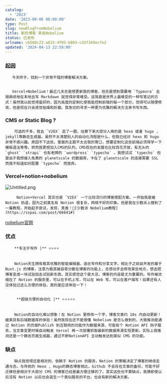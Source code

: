 ```yaml
---
catalog:
  - '2023'
date: '2023-08-06 08:00:00'
type: Post
slug: newBlogFromNobelium
title: 新的博客 来自Nobelium
status: 已发布
urlname: cb560c23-a833-4f05-b803-cd3f349ecfe2
updated: '2024-04-13 22:58:00'
---
```


### 起因


       今天终于，找到一个非常不错的博客解决方案。


       Vercel+Nobelium！最近几天总是想更新我的博客，但总是想到需要用 `Typeora` 去很麻烦地在本地去写 Markdown 就觉得非常难受。这简直是世界上最难受的一种写笔记的方式！虽然我以前觉得蛮好的，因为高度的定制化使我能控制前端的每一个部分，觉得可以随便修改，但是现在只会感觉枯燥和折磨。我急切的寻求一种更为优雅的解决方法来书写东西。


### CMS or Static Blog ?


        可选的不多，我去 `V2EX` 逛了一圈，估算下来大部分人用的是 hexo 或者 hugo , jekyll等静态生成器，虽然不太清楚别人的自动化流程是什么，但我已经对 hexo 和 hugo 非常不感兴趣。原因不下这些，里面的主题不太合我的胃口，想要定制化这些前端必须得学一下模板语法等等。转而我更想加入CMS的队列，CMS现在的发展也比较百花齐放，有无头的 `ghost` `strapi` 也有老牌的 `wordpress` `typecho` 。我想试试 `typecho` 但是由于我想接入免费的 planetscale 的数据库，卡在了 planetscale 的连接需要 SSL 而我不知道如何配置 `typecho` 而放弃。


### Vercel+notion+nobelium


![Untitled.png](https://prod-files-secure.s3.us-west-2.amazonaws.com/ed141b76-e4f4-4030-b3c9-9f8f9925cc4f/0ecc86b3-acdd-477f-ab59-852a7f533d4c/Untitled.png?X-Amz-Algorithm=AWS4-HMAC-SHA256&X-Amz-Content-Sha256=UNSIGNED-PAYLOAD&X-Amz-Credential=ASIAZI2LB466XLQV7XEX%2F20250713%2Fus-west-2%2Fs3%2Faws4_request&X-Amz-Date=20250713T060824Z&X-Amz-Expires=3600&X-Amz-Security-Token=IQoJb3JpZ2luX2VjEPT%2F%2F%2F%2F%2F%2F%2F%2F%2F%2FwEaCXVzLXdlc3QtMiJGMEQCIEYwlZE1JLWtcRc%2Fv84waHuh2G5lRxfQiorHPoasVfPTAiAWX%2FYe%2BQJe63LCJrVtSHP0hy4Kw4Io%2FXTrKwVul3vF5iqIBAj9%2F%2F%2F%2F%2F%2F%2F%2F%2F%2F8BEAAaDDYzNzQyMzE4MzgwNSIMMP6862bkDpuH2R3WKtwDBPNxaxlH0hInE8PACFH4xKSqqG2HdfHwWcWLRky%2FCZs8agAEx9FHp2aRSyza3XYUD1%2BVebQzDi55LJ1rlWJtbbbCkckY8KOtUoXcnR6vmbyS7Rcs0nmFpJ5E8lWREOQys3RW5%2FOUyZ6KFRHs1VPix50J6FnBUc9nsrUkFLNUqyi0t0Z7SUm6JIXocjhR1S8Z%2FPcPp%2F6GH7sUK6i7XaI8c4nMRhfjfwUxbdHippQz1ffts7MNbcMrG8xxL0M8fTTwIw0l9E%2B9nm7JyH0i9zmZJf2il69WHKvLOZvEMiAsztYHJ8bzJQQhxI%2BOvRw8ONL6vc7TLLKkCxYsKJHtZRCJG6dYrBqYprANW7Xp%2BmvBuSKG0RYIGddYMeBVkUnHMa7ebaF39cnuiQr3LFZip5zAS0vgw3QMABovvYuMjPtN2gLLe32Esv%2B5NEg%2FZIv8F8V9tiaRjLJs9QGvZUEy6lqTZKtSY%2B7eZ2w%2FjIn8xv6sVgctAqIbxo96rWCKOq3t%2F%2ByNmmoZNbouJymBkWNMFDtN2nC0jh6XdZJU8ZgfBD88JHgEDsn6i8EBbwez0jBellC4wVSWle6B7ZLyBoxn5VL6xNvECh1wUQXap8q3%2BnTc06Dyvcfw9JZSfsH6op0w8NjMwwY6pgGOt7GYIyXsJMf9hIMJ11gHqhXSg1T%2FbILbewRLNnFwaG5gkC%2BM8KCP7537KzH7juSEFr6%2BOgsxUtTsZyxgac7r%2Fs23TEvKi3Jz8i19ItV4Fb4PmLto0hHWCxp%2F8rtIN4e00sN7cWqk4flXmlR8wXrCjwqPfVaXfMc%2BWpN9%2FrnyYORJwpIzkLPhpTuusEX0tB1mP6%2FnhVYxRnPUG83TKCrVTmPjlwoc&X-Amz-Signature=f27fa332517d271a639970b1b8948c7da46d24430dfd84e57b1c689de49e4c85&X-Amz-SignedHeaders=host&x-amz-checksum-mode=ENABLED&x-id=GetObject)


         Notion+Vercel 其实也是 `V2EX` 一个比较流行的博客搭配方案。一开始我是被 Notion 劝退，因为之前莫名有 Notion 很复杂，网络不好的印象。但是我在少数派上搜到了一篇教程，开始起手尝试，发现，真香！🔗[少数派 Nobelium教程](https://sspai.com/post/66641#) 


[nobelium官网](https://nobelium.js.org/)


### 优点


        **专注于写作 |** ⭐⭐⭐⭐


        Notion天生拥有极其优雅的智能编辑器，适合写作和分享文字。相比于之前自开发的基于Nuxt.js 的博客，注意力极其被容易分散在博客的功能上，总想动手去修改某些地方，想去把博客变成一块试验田去试验新东西，其实感觉这个是大忌，博客的内容是尤为重要的。写作被浓缩在了 Notion 的服务里，可以在手机上写，可以在 Web 写，可以在客户端写！如果还有人没体验过这么方便的体验，真的是应该体验一下！


         **超级方便的自动化 |** ⭐⭐⭐⭐⭐


        Notion的自动化难以想象！在 Notion 里修改一个字，博客文章约 10s 内自动更新！媲美具有后端数据库的体验！虽然我现在还不是很懂 Nobelium 是怎么做到的，大致推测是通过 Notion 的页面Publish 到互联网的功能作为数据来源，可能有个 Notion API 钩子服务，当文章变更时候自动触发 Vercel 再一次部署抓取最新的数据来源实现更新。实际上我推测还是一个静态页面生成器，通过不断NotionAPI 主动触发达到类似 CMS 的功能。


### 缺点


        缺点我觉得还是相对的，依赖于 Notion 的服务，Notion 的策略决定了博客的继续走通与否。与传统的 Hexo , Hugo的静态博客相比，Github 不会存在文章的备份，可能不好迁移但是相对于大部分 CMS 的博客已经是最方便迁移的了。其实这些也不算缺点，我猜即使以后没有 Notion 以后也会诞生一个类似服务的平台，也会有新的解决方案。

